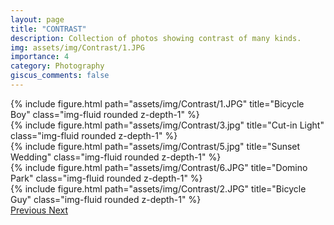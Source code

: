 ```yaml
---
layout: page
title: "CONTRAST"
description: Collection of photos showing contrast of many kinds.
img: assets/img/Contrast/1.JPG
importance: 4
category: Photography
giscus_comments: false
---
```


<div id="carouselExampleControls" class="carousel slide" data-ride="carousel">
  <div class="carousel-inner">
    <div class="carousel-item active">
      {% include figure.html path="assets/img/Contrast/1.JPG" title="Bicycle Boy" class="img-fluid rounded z-depth-1" %}
    </div>
    <div class="carousel-item">
      {% include figure.html path="assets/img/Contrast/3.jpg" title="Cut-in Light" class="img-fluid rounded z-depth-1" %}
    </div>
    <div class="carousel-item">
      {% include figure.html path="assets/img/Contrast/5.jpg" title="Sunset Wedding" class="img-fluid rounded z-depth-1" %}
    </div>
    <div class="carousel-item">
      {% include figure.html path="assets/img/Contrast/6.JPG" title="Domino Park" class="img-fluid rounded z-depth-1" %}
    </div>
    <div class="carousel-item">
      {% include figure.html path="assets/img/Contrast/2.JPG" title="Bicycle Guy" class="img-fluid rounded z-depth-1" %}
    </div>
  </div>
  <a class="carousel-control-prev" href="#carouselExampleControls" role="button" data-slide="prev">
    <span class="carousel-control-prev-icon" aria-hidden="true"></span>
    <span class="sr-only">Previous</span>
  </a>
  <a class="carousel-control-next" href="#carouselExampleControls" role="button" data-slide="next">
    <span class="carousel-control-next-icon" aria-hidden="true"></span>
    <span class="sr-only">Next</span>
  </a>
</div>

